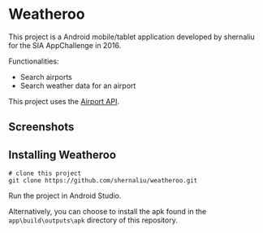 # Weatheroo

This project is a Android mobile/tablet application developed by shernaliu for the SIA AppChallenge in 2016.

Functionalities:

- Search airports
- Search weather data for an airport

This project uses the [Airport API](https://www.developer.aero/api-catalog/airport-api).

## Screenshots



## Installing Weatheroo

```
# clone this project
git clone https://github.com/shernaliu/weatheroo.git
```
Run the project in Android Studio.

Alternatively, you can choose to install the apk found in the `app\build\outputs\apk` directory of this repository.

